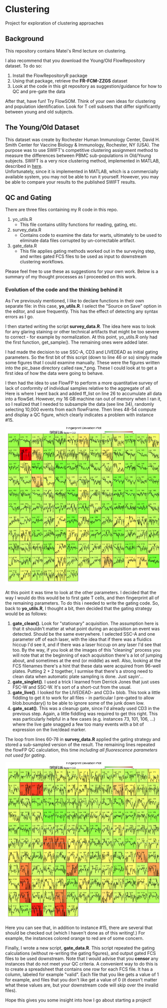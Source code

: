 # Clustering
Project for exploration of clustering approaches

## Background
This repository contains Matei's Rmd lecture on clustering.  

I also recommend that you download the Young/Old FlowRepository dataset.  To do so:

1.  Install the FlowRepositoryR package
1.  Using that package, retrieve the __FR-FCM-ZZGS__ dataset
1.  Look at the code in this git repository as suggestion/guidance for how to
QC and pre-gate the data

After that, have fun!  Try FlowSOM.  Think of your own ideas for clustering
and population identification.  Look for T cell subsets that differ significantly
between young and old subjects.

## The Young/Old Dataset
This dataset was create by Rochester Human Immunology Center, David H. Smith Center 
for Vaccine Biology & Immunology, Rochester, NY (USA).  The purpose was to use SWIFT's 
competitive clustering assignment method to measure the differences between PBMC 
sub-populations in Old/Young subjects.  SWIFT is a very nice clustering method, 
implemented in MATLAB, described in [here](http://www2.ece.rochester.edu/projects/siplab/Software/SWIFT.html).  
Unfortunately, since it is implemented in MATLAB, which is a commercially available 
system, you may not be able to run it yourself.  However, you may be able to compare
your results to the published SWIFT results.

## QC and Gating
There are three files containing my R code in this repo.

1. yo_utils.R
    * This file contains utility functions for reading, gating, etc.
1. survey_data.R
    * Contains code to examine the data for warts, ultimately to be used to eliminate
    data files corrupted by un-correctable artifact.
1. gate_data.R
    * This file applies gating methods worked out in the surveying step, and writes
    gated FCS files to be used as input to downstream clustering workflows.

Please feel free to use these as suggestions for your own work.  Below is a summary of
my thought processes as I proceeded on this work.

### Evolution of the code and the thinking behind it
As I've previously mentioned, I like to declare functions in their own separate file:
in this case, __yo_utils.R__.  I select the "Source on Save" option in the editor,
and save frequently.  This has the effect of detecting any syntax errors as I go.

I then started writing the script __survey_data.R__.  The idea here was to look for any glaring
staining or other technical artifacts that might be too severe to correct - for example
by normalization.  At this point, yo_utils.R only had the first function, get_sample().
The remaining ones were added later.

I had made the decision to use SSC-A, CD3 and LIVEDEAD as
initial gating parameters.  So the first bit of this script (down to line 46 or so) simply made some figures
that I could examine manually.  These were the figures written into the pic_base
directory called raw_*.png.  These I could look at to get a first idea of how the
data were going to behave.

I then had the idea to use FlowFP to perform a more
quantitative survey of lack of conformity of individual samples relative to the
aggregate of all.  Here is where I went back and added ff_list on line 26 to accumulate
all data into a flowSet.  However, my 16 GB machine ran out of memory when I ran it,
so I realized that I needed to subsample the data (see line 34), randomly selecting
10,000 events from each flowFrame.  Then lines 48-54 compute and display a QC figure,
which clearly indicates a problem with instance #15.

![alt text](qc_raw.png)

At this point it was time to look at the other parameters.  I decided that the way
I would do this would be to first gate T cells, and then fingerprint all of the remaining
parameters.  To do this i needed to write the gating code.  So, back to __yo_utils.R__,
I thought a bit, then decided that the gating strategy would be as follows:

1. __gate_clean()__.  Look for "stationary" acquisition.  The assumption here is that
it shouldn't matter at what point during an acquisition an event was detected.  Should
be the same everywhere.  I selected SSC-A and one parameter off of each laser, with
the idea that if there was a fluidics hiccup I'd see it, and if there was a laser
hiccup on any laser I'd see that too.  By the way, if you look at the images of this "cleaning"
process you will note that at the beginning of each acquisition there's a lot of jumping
about, and sometimes at the end (or middle) as well.  Also, looking at the FCS filenames there's
a hint that these data were acquired from 96-well plates.  Putting 2 + 2 together, I surmise that
there's a strong need to clean data when automatic plate sampling is done.  Just sayin'...
1. __gate_singlet()__.  I used a trick I learned from Derrick Jones that just uses FSC-W
and SSC-W.  It's sort of a short-cut from the usual.
1. __gate_live()__.  I looked for the LIVEDEAD- and CD3+ blob.  This took a little fiddling
to get it to work for all files - in particular I pre-gated to allow blob.boundary()
to be able to ignore some of the junk down low.
1. __gate_scat()__.  This was a cleanup gate, since I'd already used CD3 in the previous
step.  Again, a little fiddling was required to get this right.
This was particularly helpful in a few cases (e.g. instances 73, 101, 106, ...)
where the live gate snagged a few too many events with a bit of expression on the
live/dead marker.

The loop from lines 60-78 in __survey_data.R__ applied the gating strategy and stored a sub-sampled
version of the result.  The remaining lines repeated the flowFP QC calculation,
this time _including all fluorescence parameters not used for gating_.

![alt text](qc_gated.png)

Here you can see that, in addition to instance #15, there are several that should 
be checked out (which I haven't done as of this writing!.)  For example, the instances
colored orange to red are of some concern.

Finally, I wrote a new script, __gate_data.R__.  This script repeated the gating
calculations (without re-writing the gating figures), and output gated FCS files
to be used downstream.  Note that I would advise that you  __censor__ any instances that do not
meet your QC criteria.  A convenient way to do this is to create a spreadsheet
that contains one row for each FCS file.  It has a column, labeled for example
"valid".  Each file that you like gets a value of 1 for example, and files that
you don't like get a value of 0 (it doesn't matter what these values are, but
your downstream code will skip over the invalid files).

Hope this gives you some insight into how I go about starting a project!







